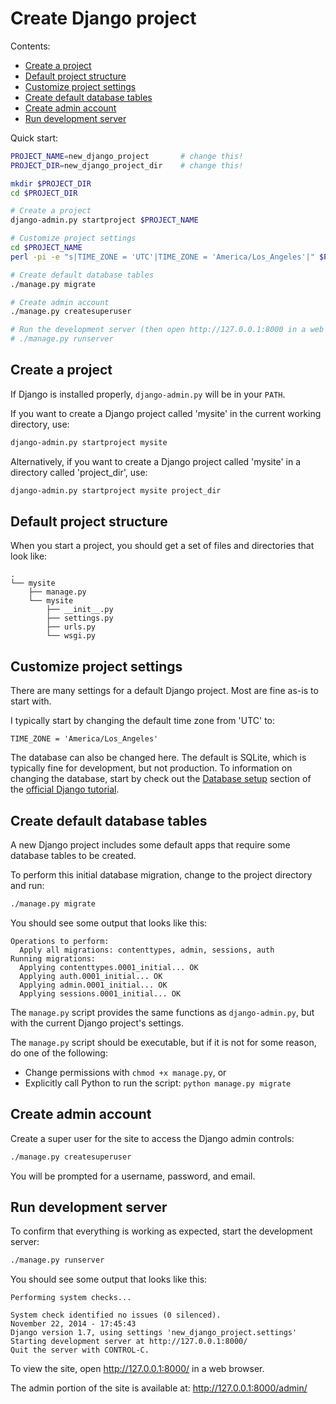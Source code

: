 # Create Django project

Contents:

- [Create a project](#create-a-project)
- [Default project structure](#default-project-structure)
- [Customize project settings](#customize-project-settings)
- [Create default database tables](#create-default-database-tables)
- [Create admin account](#create-admin-account)
- [Run development server](#Run-development-server)

Quick start:

```sh
PROJECT_NAME=new_django_project       # change this!
PROJECT_DIR=new_django_project_dir    # change this!

mkdir $PROJECT_DIR
cd $PROJECT_DIR

# Create a project
django-admin.py startproject $PROJECT_NAME

# Customize project settings
cd $PROJECT_NAME
perl -pi -e "s|TIME_ZONE = 'UTC'|TIME_ZONE = 'America/Los_Angeles'|" $PROJECT_NAME/settings.py

# Create default database tables
./manage.py migrate

# Create admin account
./manage.py createsuperuser

# Run the development server (then open http://127.0.0.1:8000 in a web browser)
# ./manage.py runserver
```

## Create a project

If Django is installed properly, `django-admin.py` will be in your `PATH`.

If you want to create a Django project called 'mysite' in the current working directory, use:

```sh
django-admin.py startproject mysite
```

Alternatively, if you want to create a Django project called 'mysite' in a directory called 'project_dir', use:

```sh
django-admin.py startproject mysite project_dir
```

## Default project structure

When you start a project, you should get a set of files and directories that look like:

    .
    └── mysite
        ├── manage.py
        └── mysite
            ├── __init__.py
            ├── settings.py
            ├── urls.py
            └── wsgi.py

## Customize project settings

There are many settings for a default Django project. Most are fine as-is to start with.

I typically start by changing the default time zone from 'UTC' to:

    TIME_ZONE = 'America/Los_Angeles'

The database can also be changed here. The default is SQLite, which is typically fine for development, but not production. To information on changing the database, start by check out the [Database setup](https://docs.djangoproject.com/en/1.7/intro/tutorial01/#database-setup) section of the [official Django tutorial](https://docs.djangoproject.com/en/1.7/intro/).

## Create default database tables

A new Django project includes some default apps that require some database tables to be created.

To perform this initial database migration, change to the project directory and run:

```sh
./manage.py migrate
```

You should see some output that looks like this:

    Operations to perform:
      Apply all migrations: contenttypes, admin, sessions, auth
    Running migrations:
      Applying contenttypes.0001_initial... OK
      Applying auth.0001_initial... OK
      Applying admin.0001_initial... OK
      Applying sessions.0001_initial... OK

The `manage.py` script provides the same functions as `django-admin.py`, but with the current Django project's settings.

The `manage.py` script should be executable, but if it is not for some reason, do one of the following:

- Change permissions with `chmod +x manage.py`, or
- Explicitly call Python to run the script: `python manage.py migrate`

## Create admin account

Create a super user for the site to access the Django admin controls:

```sh
./manage.py createsuperuser
```

You will be prompted for a username, password, and email.

## Run development server

To confirm that everything is working as expected, start the development server:

```sh
./manage.py runserver
```

You should see some output that looks like this:

    Performing system checks...

    System check identified no issues (0 silenced).
    November 22, 2014 - 17:45:43
    Django version 1.7, using settings 'new_django_project.settings'
    Starting development server at http://127.0.0.1:8000/
    Quit the server with CONTROL-C.

To view the site, open http://127.0.0.1:8000/ in a web browser.

The admin portion of the site is available at: http://127.0.0.1:8000/admin/
